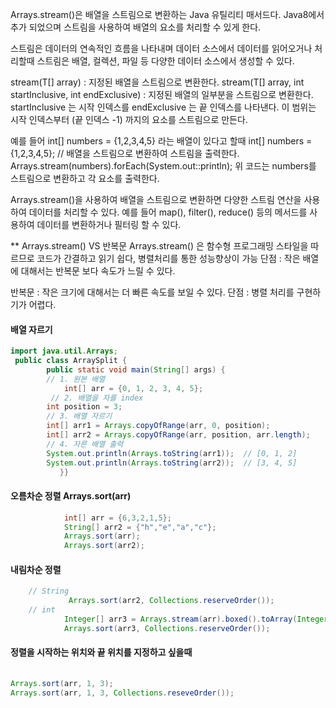 
Arrays.stream()은 배열을 스트림으로 변환하는 Java 유틸리티 매서드다.
Java8에서 추가 되었으며 스트림을 사용하여 배열의 요소를 처리할 수 있게 한다.

스트림은 데이터의 연속적인 흐름을 나타내며 데이터 소스에서 데이터를 읽어오거나 처리할때
스트림은 배열, 컬렉션, 파일 등 다양한 데이터 소스에서 생성할 수 있다.

stream(T[] array) : 지정된 배열을 스트림으로 변환한다.
stream(T[] array, int startInclusive, int endExclusive) : 지정된 배열의 일부분을 스트림으로 변환한다. 
startInclusive 는 시작 인덱스를 endExclusive 는 끝 인덱스를 나타낸다. 이 범위는 시작 인덱스부터 (끝 인덱스 -1) 까지의
요소를 스트림으로 만든다.


예를 들어 int[] numbers = {1,2,3,4,5} 라는 배열이 있다고 할때
int[] numbers = {1,2,3,4,5};
// 배열을 스트림으로 변환하여 스트림을 출력한다.
Arrays.stream(numbers).forEach(System.out::println);
위 코드는 numbers를 스트림으로 변환하고 각 요소를 출력한다. 


Arrays.stream()을 사용하여 배열을 스트림으로 변환하면 다양한 스트림 연산을 사용하여 데이터를 처리할 수 있다.
예를 들어 map(), filter(), reduce() 등의 메서드를 사용하여 데이터를 변환하거나 필터링 할 수 있다.


** Arrays.stream() VS 반복문 
Arrays.stream() 은 함수형 프로그래밍 스타일을 따르므로 코드가 간결하고 읽기 쉽다, 병렬처리를 통한 성능향상이 가능
단점 : 작은 배열에 대해서는 반복문 보다 속도가 느릴 수 있다.

반복문 : 작은 크기에 대해서는 더 빠른 속도를 보일 수 있다.
단점 : 병렬 처리를 구현하기가 어렵다. 

#### 배열 자르기


```java 
import java.util.Arrays;
 public class ArraySplit {
        public static void main(String[] args) {
        // 1. 원본 배열
            int[] arr = {0, 1, 2, 3, 4, 5};
         // 2. 배열을 자를 index
        int position = 3;
        // 3. 배열 자르기
        int[] arr1 = Arrays.copyOfRange(arr, 0, position);
        int[] arr2 = Arrays.copyOfRange(arr, position, arr.length);
        // 4. 자른 배열 출력
        System.out.println(Arrays.toString(arr1));  // [0, 1, 2]
        System.out.println(Arrays.toString(arr2));  // [3, 4, 5]  
           }} 
 ``` 

#### 오름차순 정렬 Arrays.sort(arr)
```java 
			int[] arr = {6,3,2,1,5};
            String[] arr2 = {"h","e","a","c"};
            Arrays.sort(arr);
            Arrays.sort(arr2);
``` 
#### 내림차순 정렬
```java 
    // String
			 Arrays.sort(arr2, Collections.reserveOrder());
    // int
            Integer[] arr3 = Arrays.stream(arr).boxed().toArray(Integer[]::new);
            Arrays.sort(arr3, Collections.reserveOrder());
 ``` 
#### 정렬을 시작하는 위치와 끝 위치를 지정하고 싶을때
```java 
  
Arrays.sort(arr, 1, 3);
Arrays.sort(arr, 1, 3, Collections.reseveOrder());
 ``` 